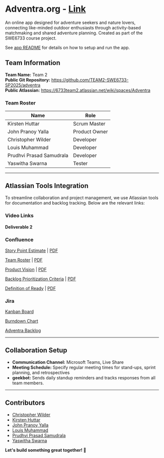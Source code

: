 # Adventra.org - [Link](http://www.adventra.org/) 
An online app designed for adventure seekers and nature lovers, connecting like-minded outdoor enthusiasts through activity-based matchmaking and shared adventure planning. Created as part of the SWE6733 course project.

See [app README](./README.app.md) for details on how to setup and run the app.

## Team Information
**Team Name:** Team 2  
**Public Git Repository:** https://github.com/TEAM2-SWE6733-SP2025/adventra  
**Public Atlassian:** https://6733team2.atlassian.net/wiki/spaces/Adventra

### Team Roster
| Name | Role |
|------|------|
| Kirsten Huttar | Scrum Master |
| John Pranoy Yalla | Product Owner |
| Christopher Wilder | Developer |
| Louis Muhammad | Developer |
| Prudhvi Prasad Samudrala | Developer |
| Yaswitha Swarna | Tester |

---

## Atlassian Tools Integration ##
To streamline collaboration and project management, we use Atlassian tools for documentation and backlog tracking. Below are the relevant links:


### Video Links ###
#### Deliverable 2 ####
### Confluence ###

[Story Point Estimate](https://6733team2.atlassian.net/wiki/spaces/Adventra/pages/11272224/Story+Point+Forecast) | [PDF](Deliverable2/ProjectDocuments/StoryPointForecast.pdf)

[Team Roster](https://6733team2.atlassian.net/wiki/spaces/Adventra/pages/164011/Team+Roles) | [PDF](Deliverable1/ProjectDocuments/AdventraTeamRoles.pdf)

[Product Vision](https://6733team2.atlassian.net/wiki/spaces/Adventra/pages/3375118/Adventra+Project+Vision+Document) | [PDF](Deliverable1/ProjectDocuments/AdventraAdventraProjectVision.pdf)

[Backlog Prioritization Criteria](https://6733team2.atlassian.net/wiki/spaces/Adventra/pages/3604909/Backlog+Prioritization+Criteria) | [PDF](Deliverable1/ProjectDocuments/AdventraBacklogPrioritizationCriteria.pdf)

[Definition of Ready](https://6733team2.atlassian.net/wiki/spaces/Adventra/pages/3604899/Definition+of+Ready+Document) | [PDF](Deliverable1/ProjectDocuments/AdventraDefinitionofReadyDocument.pdf)

### Jira ###
[Kanban Board](https://6733team2.atlassian.net/jira/software/projects/ADVNTR/boards/1) 

[Burndown Chart](https://6733team2.atlassian.net/jira/software/projects/ADVNTR/boards/1/reports/burndown?source=overview) 

[Adventra Backlog](https://6733team2.atlassian.net/jira/software/projects/ADVNTR/boards/1/backlog) 


---

## Collaboration Setup
- **Communication Channel:** Microsoft Teams, Live Share
- **Meeting Schedule:** Specify regular meeting times for stand-ups, sprint planning, and retrospectives
- **geekbot:** Sends daily standup reminders and tracks responses from all team members.

---

## Contributors
- [Christopher Wilder](https://github.com/Chris-Wilder)
- [Kirsten Huttar](https://github.com/codeandcrochet)
- [John Pranoy Yalla](https://github.com/johnpranoy7)
- [Louis Muhammad](https://github.com/lmuhammad1)
- [Prudhvi Prasad Samudrala](https://github.com/samudralaprudhvi)
- [Yaswitha Swarna](https://github.com/Yaswitha05)


**Let's build something great together! 🚀**
